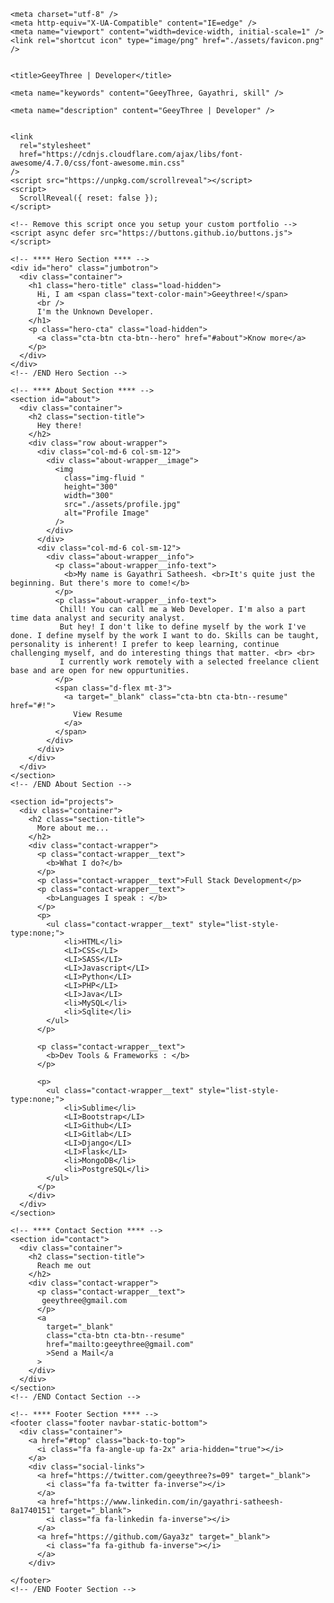 <!DOCTYPE html>
<html lang="en">
  <head>
  	<style type="text/css">
  		img{
  			border-radius: 50%
  		}
  	</style>

    <meta charset="utf-8" />
    <meta http-equiv="X-UA-Compatible" content="IE=edge" />
    <meta name="viewport" content="width=device-width, initial-scale=1" />
    <link rel="shortcut icon" type="image/png" href="./assets/favicon.png" />

    
    <title>GeeyThree | Developer</title>
    
    <meta name="keywords" content="GeeyThree, Gayathri, skill" />
    
    <meta name="description" content="GeeyThree | Developer" />

    
    <link
      rel="stylesheet"
      href="https://cdnjs.cloudflare.com/ajax/libs/font-awesome/4.7.0/css/font-awesome.min.css"
    />
    <script src="https://unpkg.com/scrollreveal"></script>
    <script>
      ScrollReveal({ reset: false });
    </script>

    <!-- Remove this script once you setup your custom portfolio -->
    <script async defer src="https://buttons.github.io/buttons.js"></script>
  </head>

  <!-- Follow the HTML instructions to create your stunning portfolio website -->
  <body>
    <div id="top"></div>

    <!-- **** Hero Section **** -->
    <div id="hero" class="jumbotron">
      <div class="container">
        <h1 class="hero-title" class="load-hidden">
          Hi, I am <span class="text-color-main">Geeythree!</span>
          <br />
          I'm the Unknown Developer.
        </h1>
        <p class="hero-cta" class="load-hidden">
          <a class="cta-btn cta-btn--hero" href="#about">Know more</a>
        </p>
      </div>
    </div>
    <!-- /END Hero Section -->

    <!-- **** About Section **** -->
    <section id="about">
      <div class="container">
        <h2 class="section-title">
          Hey there!  
        </h2>
        <div class="row about-wrapper">
          <div class="col-md-6 col-sm-12">
            <div class="about-wrapper__image">
              <img
                class="img-fluid "
                height="300"
                width="300"
                src="./assets/profile.jpg"
                alt="Profile Image"
              />
            </div>
          </div>
          <div class="col-md-6 col-sm-12">
            <div class="about-wrapper__info">
              <p class="about-wrapper__info-text">
                <b>My name is Gayathri Satheesh. <br>It's quite just the beginning. But there's more to come!</b> 
              </p>
              <p class="about-wrapper__info-text">
               Chill! You can call me a Web Developer. I'm also a part time data analyst and security analyst.
               But hey! I don't like to define myself by the work I've done. I define myself by the work I want to do. Skills can be taught, personality is inherent! I prefer to keep learning, continue challenging myself, and do interesting things that matter. <br> <br>
               I currently work remotely with a selected freelance client base and are open for new oppurtunities.
              </p>
              <span class="d-flex mt-3">
                <a target="_blank" class="cta-btn cta-btn--resume" href="#!">
                  View Resume
                </a>
              </span>
            </div>
          </div>
        </div>
      </div>
    </section>
    <!-- /END About Section -->

    <section id="projects">
      <div class="container">
        <h2 class="section-title">
          More about me...
        </h2>
        <div class="contact-wrapper">
          <p class="contact-wrapper__text">
            <b>What I do?</b>
          </p>
          <p class="contact-wrapper__text">Full Stack Development</p>
          <p class="contact-wrapper__text">
          	<b>Languages I speak : </b>
          </p>
          <p>
          	<ul class="contact-wrapper__text" style="list-style-type:none;">
            	<li>HTML</li>
            	<LI>CSS</LI>
            	<LI>SASS</LI>
            	<LI>Javascript</LI>
            	<LI>Python</LI>
            	<LI>PHP</LI>
            	<LI>Java</LI>
            	<li>MySQL</li>
            	<li>Sqlite</li>
            </ul>
          </p>

          <p class="contact-wrapper__text">
          	<b>Dev Tools & Frameworks : </b>
          </p>

          <p>
          	<ul class="contact-wrapper__text" style="list-style-type:none;">
            	<li>Sublime</li>
            	<LI>Bootstrap</LI>
            	<LI>Github</LI>
            	<LI>Gitlab</LI>
            	<LI>Django</LI>
            	<LI>Flask</LI>
            	<li>MongoDB</li>
            	<li>PostgreSQL</li>
            </ul>
          </p>
        </div>
      </div>
    </section>

    <!-- **** Contact Section **** -->
    <section id="contact">
      <div class="container">
        <h2 class="section-title">
          Reach me out
        </h2>
        <div class="contact-wrapper">
          <p class="contact-wrapper__text">
           geeythree@gmail.com
          </p>
          <a
            target="_blank"
            class="cta-btn cta-btn--resume"
            href="mailto:geeythree@gmail.com"
            >Send a Mail</a
          >
        </div>
      </div>
    </section>
    <!-- /END Contact Section -->

    <!-- **** Footer Section **** -->
    <footer class="footer navbar-static-bottom">
      <div class="container">
        <a href="#top" class="back-to-top">
          <i class="fa fa-angle-up fa-2x" aria-hidden="true"></i>
        </a>
        <div class="social-links">
          <a href="https://twitter.com/geeythree?s=09" target="_blank">
            <i class="fa fa-twitter fa-inverse"></i>
          </a>
          <a href="https://www.linkedin.com/in/gayathri-satheesh-8a1740151" target="_blank">
            <i class="fa fa-linkedin fa-inverse"></i>
          </a>
          <a href="https://github.com/Gaya3z" target="_blank">
            <i class="fa fa-github fa-inverse"></i>
          </a>
        </div>

    </footer>
    <!-- /END Footer Section -->
  </body>
</html>

